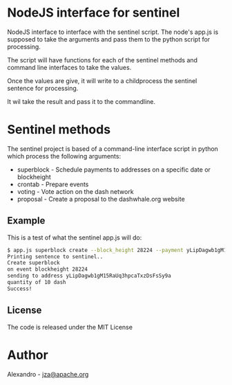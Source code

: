 NodeJS interface for sentinel
=============================

NodeJS interface to interface with the sentinel script. 
The node's app.js is supposed to take the arguments and 
pass them to the python script for processing. 

The script will have functions for each of the sentinel 
methods and command line interfaces to take the values. 

Once the values are give, it will write to a childprocess
the sentinel sentence for processing.

It wil take the result and pass it to the commandline.

Sentinel methods
================
The sentinel project is based of a command-line interface
script in python which process the following arguments:
* superblock - Schedule payments to addresses on a specific date or blockheight
* crontab - Prepare events
* voting - Vote action on the dash network
* proposal - Create a proposal to the dashwhale.org website

Example
-------
This is a test of what the sentinel app.js will do:

```bash
$ app.js superblock create --block_height 28224 --payment yLipDagwb1gM15RaUq3hpcaTxzDsFsSy9 --amount 100
Printing sentence to sentinel.. 
Create superblock
on event blockheight 28224 
sending to address yLipDagwb1gM15RaUq3hpcaTxzDsFsSy9a
quantity of 10 dash
Success!
```

License
-------
The code is released under the MIT License


Author
=====
Alexandro - jza@apache.org
